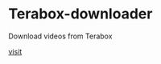 # Terabox-downloader
Download videos from Terabox

[visit](https://programerr01.github.io/Terabox-downloader/)
